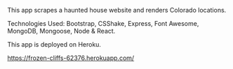 This app scrapes a haunted house website and renders Colorado locations. 

Technologies Used: Bootstrap, CSShake, Express, Font Awesome, MongoDB, Mongoose, Node & React.  

This app is deployed on Heroku. 

https://frozen-cliffs-62376.herokuapp.com/

